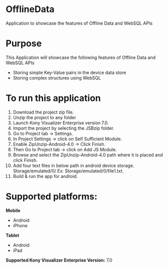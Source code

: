 OfflineData
==================

Application to showcase the features of Offline Data and WebSQL APIs


# Purpose
This Application will showcase the following features of Offline Data and WebSQL APIs

* Storing simple Key-Value pairs in the device data store
* Storing complex structures using WebSQL

# To run this application

1. Download the project zip file.
2. Unzip the project to any folder
3. Launch Kony Visualizer Enterprise version 7.0.
4. Import the project by selecting the JSBzip folder.
5. Go to Project tab -> Settings.
6. In Project Settings -> click on Self Sufficient Module.
7. Enable ZipUnzip-Android-4.0 -> Click Finish.
8. Then Go to Project tab -> click on Add JS Module.
9. Browse and select the ZipUnzip-Android-4.0 path where it is placed and click Finish.
10. Add four text files in below path in android device storage.
     Storage/emulated/0/
     Ex: Storage/emulated/0/file1.txt.
11. Build & run the app for android.

# Supported platforms:
**Mobile**
 * Android
 * iPhone

 
**Tablet** 
 * Android
 * iPad


**Supported Kony Visualizer Enterprise Version:** 7.0
 

